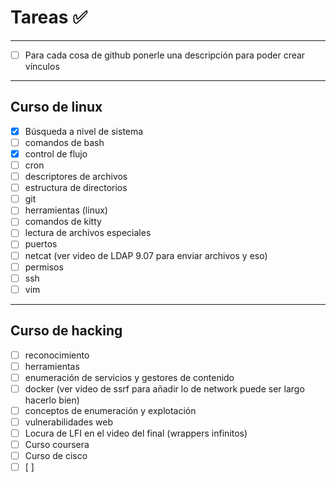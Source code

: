 # Tareas ✅

***

* [ ] Para cada cosa de github ponerle una descripción para poder crear vínculos

***

## Curso de linux

* [x] Búsqueda a nivel de sistema
* [ ] comandos de bash
* [x] control de flujo
* [ ] cron
* [ ] descriptores de archivos
* [ ] estructura de directorios
* [ ] git
* [ ] herramientas (linux)
* [ ] comandos de kitty
* [ ] lectura de archivos especiales
* [ ] puertos
* [ ] netcat (ver video de LDAP 9.07 para enviar archivos y eso)
* [ ] permisos
* [ ] ssh
* [ ] vim

***

## Curso de hacking

* [ ] reconocimiento
* [ ] herramientas
* [ ] enumeración de servicios y gestores de contenido
* [ ] docker (ver video de ssrf para añadir lo de network puede ser largo hacerlo bien)
* [ ] conceptos de enumeración y explotación
* [ ] vulnerabilidades web
* [ ] Locura de LFI en el video del final (wrappers infinitos)
* [ ] Curso coursera
* [ ] Curso de cisco
* [ ] \[ ]
